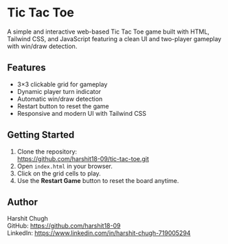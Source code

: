 # Tic Tac Toe

A simple and interactive web-based Tic Tac Toe game built with HTML, Tailwind CSS, and JavaScript featuring a clean UI and two-player gameplay with win/draw detection.

## Features

- 3×3 clickable grid for gameplay  
- Dynamic player turn indicator  
- Automatic win/draw detection  
- Restart button to reset the game  
- Responsive and modern UI with Tailwind CSS  

## Getting Started

1. Clone the repository:  
   https://github.com/harshit18-09/tic-tac-toe.git  
2. Open `index.html` in your browser.  
3. Click on the grid cells to play.  
4. Use the **Restart Game** button to reset the board anytime.

## Author

Harshit Chugh  
GitHub: https://github.com/harshit18-09  
LinkedIn: https://www.linkedin.com/in/harshit-chugh-719005294  
